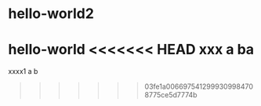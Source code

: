 # hello-world2
hello-world
<<<<<<< HEAD
xxx
a
ba
=======
xxxx1
a
b
>>>>>>> 03fe1a0066975412999309984708775ce5d7774b
